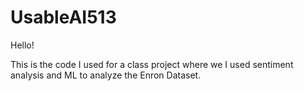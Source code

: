 # UsableAI513

Hello!

This is the code I used for a class project where we I used sentiment analysis and ML to analyze the Enron Dataset.
